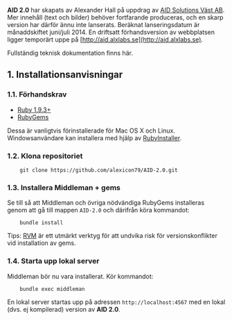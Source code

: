 **AID 2.0** har skapats av Alexander Hall på uppdrag av [AID Solutions Väst AB](http://www.aid.se). Mer innehåll (text och bilder) behöver fortfarande produceras, och en skarp version har därför ännu inte lanserats. Beräknat lanseringsdatum är månaddskiftet juni/juli 2014. En driftsatt förhandsversion av webbplatsen ligger temporärt uppe på [http://aid.alxlabs.se](http://aid.alxlabs.se).

Fullständig teknisk dokumentation finns här.

## 1. Installationsanvisningar

### 1.1. Förhandskrav

- [Ruby 1.9.3+](https://www.ruby-lang.org/en/downloads/)
- [RubyGems](https://rubygems.org/pages/download)

Dessa är vanligtvis förinstallerade för Mac OS X och Linux. Windowsanvändare kan installera med hjälp av [RubyInstaller](http://rubyinstaller.org).


### 1.2. Klona repositoriet

```
    git clone https://github.com/alexicon79/AID-2.0.git
```

### 1.3. Installera Middleman + gems

Se till så att Middleman och övriga nödvändiga RubyGems installeras genom att gå till mappen `AID-2.0` och därifrån köra kommandot:

```
    bundle install
```

Tips: [RVM](http://rvm.io) är ett utmärkt verktyg för att undvika risk för versionskonflikter vid installation av gems.


### 1.4. Starta upp lokal server

Middleman bör nu vara installerat. Kör kommandot:

```
    bundle exec middleman
```

En lokal server startas upp på adressen `http://localhost:4567` med en lokal (dvs. ej kompilerad) version av **AID 2.0**.
